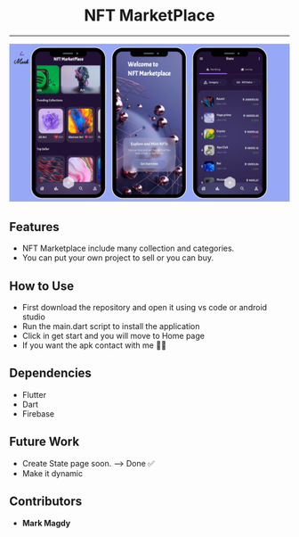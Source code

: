<h1 align="center">NFT MarketPlace</h1>

--------------------------------------------------------------------------------
![NFT App](./AppPhotos/NFTApp.png)

## Features
- NFT Marketplace include many collection and categories. 
- You can put your own project to sell or you can buy.

## How to Use
- First download the repository and open it using vs code or android studio
- Run the main.dart script to install the application
- Click in get start and you will move to Home page
- If you want the apk contact with me 👋🏻

## Dependencies
- Flutter
- Dart
- Firebase
 

## Future Work
- Create State page soon. --> Done ✅
- Make it dynamic
  
## Contributors
- __Mark Magdy__
   
